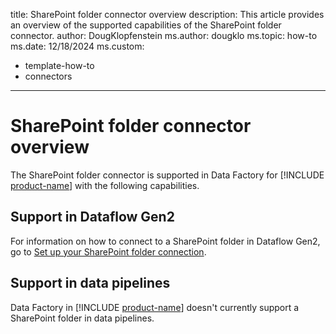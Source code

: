 title: SharePoint folder connector overview
description: This article provides an overview of the supported capabilities of the SharePoint folder connector.
author: DougKlopfenstein
ms.author: dougklo
ms.topic: how-to
ms.date: 12/18/2024
ms.custom:
  - template-how-to
  - connectors
---

# SharePoint folder connector overview

The SharePoint folder connector is supported in Data Factory for [!INCLUDE [product-name](../includes/product-name.md)] with the following capabilities.


## Support in Dataflow Gen2

For information on how to connect to a SharePoint folder in Dataflow Gen2, go to [Set up your SharePoint folder connection](connector-sharepoint-folder.md).

## Support in data pipelines

Data Factory in [!INCLUDE [product-name](../includes/product-name.md)] doesn't currently support a SharePoint folder in data pipelines.
